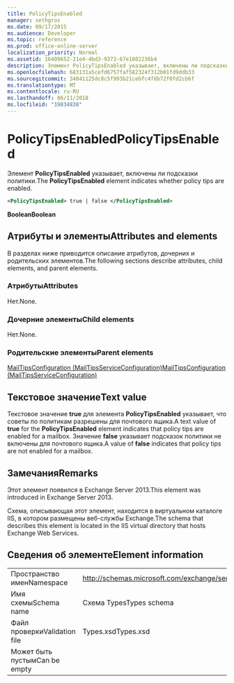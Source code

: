 ```yaml
---
title: PolicyTipsEnabled
manager: sethgros
ms.date: 09/17/2015
ms.audience: Developer
ms.topic: reference
ms.prod: office-online-server
localization_priority: Normal
ms.assetid: 16409652-21e4-4bd3-9373-67e1882236b4
description: Элемент PolicyTipsEnabled указывает, включены ли подсказки политики.
ms.openlocfilehash: 683131a5cefd6757faf582324f312b01fd9ddb33
ms.sourcegitcommit: 34041125dc8c5f993b21cebfc4f8b72f0fd2cb6f
ms.translationtype: MT
ms.contentlocale: ru-RU
ms.lasthandoff: 06/11/2018
ms.locfileid: "19834838"
---
```

# <a name="policytipsenabled"></a><span data-ttu-id="39861-103">PolicyTipsEnabled</span><span class="sxs-lookup"><span data-stu-id="39861-103">PolicyTipsEnabled</span></span>

<span data-ttu-id="39861-104">Элемент **PolicyTipsEnabled** указывает, включены ли подсказки политики.</span><span class="sxs-lookup"><span data-stu-id="39861-104">The **PolicyTipsEnabled** element indicates whether policy tips are enabled.</span></span> 
  
```XML
<PolicyTipsEnabled> true | false </PolicyTipsEnabled>
```

 <span data-ttu-id="39861-105">**Boolean**</span><span class="sxs-lookup"><span data-stu-id="39861-105">**Boolean**</span></span>
## <a name="attributes-and-elements"></a><span data-ttu-id="39861-106">Атрибуты и элементы</span><span class="sxs-lookup"><span data-stu-id="39861-106">Attributes and elements</span></span>

<span data-ttu-id="39861-107">В разделах ниже приводится описание атрибутов, дочерних и родительских элементов.</span><span class="sxs-lookup"><span data-stu-id="39861-107">The following sections describe attributes, child elements, and parent elements.</span></span>
  
### <a name="attributes"></a><span data-ttu-id="39861-108">Атрибуты</span><span class="sxs-lookup"><span data-stu-id="39861-108">Attributes</span></span>

<span data-ttu-id="39861-109">Нет.</span><span class="sxs-lookup"><span data-stu-id="39861-109">None.</span></span>
  
### <a name="child-elements"></a><span data-ttu-id="39861-110">Дочерние элементы</span><span class="sxs-lookup"><span data-stu-id="39861-110">Child elements</span></span>

<span data-ttu-id="39861-111">Нет.</span><span class="sxs-lookup"><span data-stu-id="39861-111">None.</span></span>
  
### <a name="parent-elements"></a><span data-ttu-id="39861-112">Родительские элементы</span><span class="sxs-lookup"><span data-stu-id="39861-112">Parent elements</span></span>

[<span data-ttu-id="39861-113">MailTipsConfiguration (MailTipsServiceConfiguration)</span><span class="sxs-lookup"><span data-stu-id="39861-113">MailTipsConfiguration (MailTipsServiceConfiguration)</span></span>](mailtipsconfiguration-mailtipsserviceconfiguration.md)
  
## <a name="text-value"></a><span data-ttu-id="39861-114">Текстовое значение</span><span class="sxs-lookup"><span data-stu-id="39861-114">Text value</span></span>

<span data-ttu-id="39861-115">Текстовое значение **true** для элемента **PolicyTipsEnabled** указывает, что советы по политикам разрешены для почтового ящика.</span><span class="sxs-lookup"><span data-stu-id="39861-115">A text value of **true** for the **PolicyTipsEnabled** element indicates that policy tips are enabled for a mailbox.</span></span> <span data-ttu-id="39861-116">Значение **false** указывает подсказок политики не включены для почтового ящика.</span><span class="sxs-lookup"><span data-stu-id="39861-116">A value of **false** indicates that policy tips are not enabled for a mailbox.</span></span> 
  
## <a name="remarks"></a><span data-ttu-id="39861-117">Замечания</span><span class="sxs-lookup"><span data-stu-id="39861-117">Remarks</span></span>

<span data-ttu-id="39861-118">Этот элемент появился в Exchange Server 2013.</span><span class="sxs-lookup"><span data-stu-id="39861-118">This element was introduced in Exchange Server 2013.</span></span>
  
<span data-ttu-id="39861-119">Схема, описывающая этот элемент, находится в виртуальном каталоге IIS, в котором размещены веб-службы Exchange.</span><span class="sxs-lookup"><span data-stu-id="39861-119">The schema that describes this element is located in the IIS virtual directory that hosts Exchange Web Services.</span></span>
  
## <a name="element-information"></a><span data-ttu-id="39861-120">Сведения об элементе</span><span class="sxs-lookup"><span data-stu-id="39861-120">Element information</span></span>

|||
|:-----|:-----|
|<span data-ttu-id="39861-121">Пространство имен</span><span class="sxs-lookup"><span data-stu-id="39861-121">Namespace</span></span>  <br/> |http://schemas.microsoft.com/exchange/services/2006/types  <br/> |
|<span data-ttu-id="39861-122">Имя схемы</span><span class="sxs-lookup"><span data-stu-id="39861-122">Schema name</span></span>  <br/> |<span data-ttu-id="39861-123">Схема Types</span><span class="sxs-lookup"><span data-stu-id="39861-123">Types schema</span></span>  <br/> |
|<span data-ttu-id="39861-124">Файл проверки</span><span class="sxs-lookup"><span data-stu-id="39861-124">Validation file</span></span>  <br/> |<span data-ttu-id="39861-125">Types.xsd</span><span class="sxs-lookup"><span data-stu-id="39861-125">Types.xsd</span></span>  <br/> |
|<span data-ttu-id="39861-126">Может быть пустым</span><span class="sxs-lookup"><span data-stu-id="39861-126">Can be empty</span></span>  <br/> ||
   

